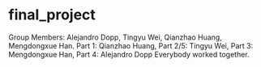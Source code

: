 # final_project
Group Members: Alejandro Dopp, Tingyu Wei, Qianzhao Huang, Mengdongxue Han. Part 1: Qianzhao Huang, Part 2/5: Tingyu Wei, Part 3: Mengdongxue Han, Part 4: Alejandro Dopp Everybody worked together.
